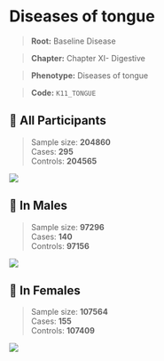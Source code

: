 # Diseases of tongue

> **Root:** Baseline Disease  

> **Chapter:** Chapter XI- Digestive  

> **Phenotype:** Diseases of tongue  

> **Code:** `K11_TONGUE`

## 🧪 All Participants  
> Sample size: **204860**  
> Cases: **295**  
> Controls: **204565**
<img src="/Disease/Figures/ALL/Baseline/K11_TONGUE.png"/>
<CsvTable src="/Disease/Data/ALL/Baseline/LG_K11_TONGUE.csv" label="🔍 View full results" />

## 👨 In Males  
> Sample size: **97296**  
> Cases: **140**  
> Controls: **97156**
<img src="/Disease/Figures/Male/Baseline/K11_TONGUE.png"/>
<CsvTable src="/Disease/Data/Male/Baseline/LG_K11_TONGUE.csv" label="🔍 View full results" />

## 👩 In Females  
> Sample size: **107564**  
> Cases: **155**  
> Controls: **107409**
<img src="/Disease/Figures/Female/Baseline/K11_TONGUE.png"/>
<CsvTable src="/Disease/Data/Female/Baseline/LG_K11_TONGUE.csv" label="🔍 View full results" />

